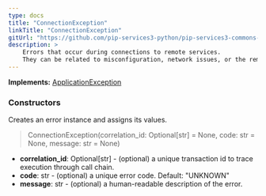 ```yaml
---
type: docs
title: "ConnectionException"
linkTitle: "ConnectionException"
gitUrl: "https://github.com/pip-services3-python/pip-services3-commons-python"
description: >
    Errors that occur during connections to remote services.
    They can be related to misconfiguration, network issues, or the remote service itself.
---
```


**Implements:** [ApplicationException](../application_exception)


### Constructors
Creates an error instance and assigns its values.

> ConnectionException(correlation_id: Optional[str] = None, code: str = None, message: str = None)

- **correlation_id**: Optional[str] - (optional) a unique transaction id to trace execution through call chain.
- **code**: str - (optional) a unique error code. Default: "UNKNOWN"
- **message**: str - (optional) a human-readable description of the error.

